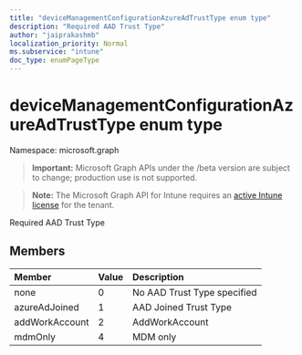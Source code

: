```yaml
---
title: "deviceManagementConfigurationAzureAdTrustType enum type"
description: "Required AAD Trust Type"
author: "jaiprakashmb"
localization_priority: Normal
ms.subservice: "intune"
doc_type: enumPageType
---
```


# deviceManagementConfigurationAzureAdTrustType enum type

Namespace: microsoft.graph
> **Important:** Microsoft Graph APIs under the /beta version are subject to change; production use is not supported.

> **Note:** The Microsoft Graph API for Intune requires an [active Intune license](https://go.microsoft.com/fwlink/?linkid=839381) for the tenant.


Required AAD Trust Type

## Members
|Member|Value|Description|
|:---|:---|:---|
|none|0|No AAD Trust Type specified|
|azureAdJoined|1|AAD Joined Trust Type|
|addWorkAccount|2|AddWorkAccount|
|mdmOnly|4|MDM only|
